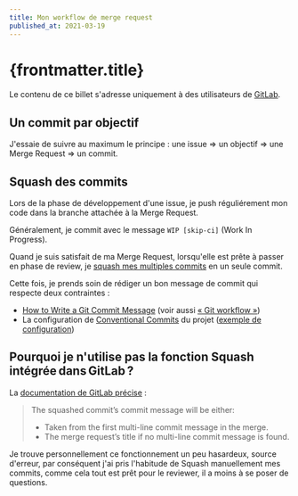 ```yaml
---
title: Mon workflow de merge request
published_at: 2021-03-19
---
```


# {frontmatter.title}

Le contenu de ce billet s'adresse uniquement à des utilisateurs de [GitLab](https://fr.wikipedia.org/wiki/GitLab).

## Un commit par objectif

J'essaie de suivre au maximum le principe : une issue => un objectif => une Merge Request => un commit.

## Squash des commits

Lors de la phase de développement d'une issue, je push réguliérement mon code dans la branche attachée à la Merge Request.

Généralement, je commit avec le message `WIP [skip-ci]` (Work In Progress).

Quand je suis satisfait de ma Merge Request, lorsqu'elle est prête à passer en phase de review, je [squash mes multiples commits](https://stackabuse.com/git-squash-multiple-commits-in-to-one-commit/) en un seule commit.

Cette fois, je prends soin de rédiger un bon message de commit qui respecte deux contraintes :

- [How to Write a Git Commit Message](https://chris.beams.io/posts/git-commit/) (voir aussi [« Git workflow »](https://github.com/stephane-klein/CONTRIBUTE-skeleton/blob/master/CONTRIBUTE.md#git-workflow))
- La configuration de [Conventional Commits](https://www.conventionalcommits.org/en/v1.0.0/) du projet ([exemple de configuration](https://gist.github.com/stephane-klein/f285763641a6e5103b7a93fbafb45c28))

## Pourquoi je n'utilise pas la fonction Squash intégrée dans GitLab ?

La [documentation de GitLab précise](https://docs.gitlab.com/ee/user/project/merge_requests/squash_and_merge.html) :

> The squashed commit’s commit message will be either:
>
> - Taken from the first multi-line commit message in the merge.
> - The merge request’s title if no multi-line commit message is found.

Je trouve personnellement ce fonctionnement un peu hasardeux, source d'erreur, par conséquent j'ai pris
l'habitude de Squash manuellement mes commits, comme cela tout est prêt pour le reviewer,
il a moins à se poser de questions.
